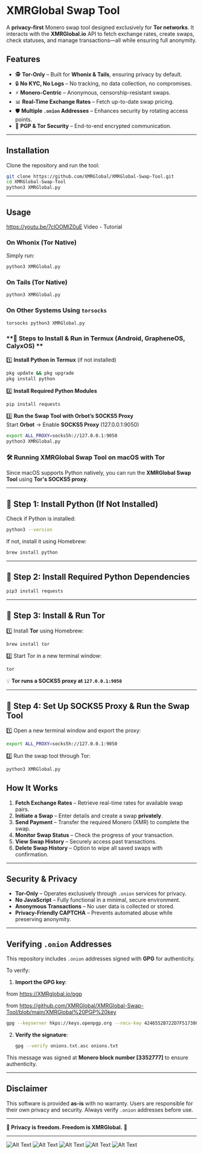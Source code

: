 
# **XMRGlobal Swap Tool**  

A **privacy-first** Monero swap tool designed exclusively for **Tor networks**. It interacts with the **XMRGlobal.io** API to fetch exchange rates, create swaps, check statuses, and manage transactions—all while ensuring full anonymity.  

## **Features**  
- 🕵️ **Tor-Only** – Built for **Whonix & Tails**, ensuring privacy by default.  
- 🔒 **No KYC, No Logs** – No tracking, no data collection, no compromises.  
- ⚡ **Monero-Centric** – Anonymous, censorship-resistant swaps.  
- 📊 **Real-Time Exchange Rates** – Fetch up-to-date swap pricing.  
- 🛡️ **Multiple `.onion` Addresses** – Enhances security by rotating access points.  
- 🔑 **PGP & Tor Security** – End-to-end encrypted communication.  

---
## **Installation**  

Clone the repository and run the tool:  

```bash
git clone https://github.com/XMRGlobal/XMRGlobal-Swap-Tool.git
cd XMRGlobal-Swap-Tool
python3 XMRGlobal.py
```

---

## **Usage**  

https://youtu.be/7clOOMlZ0uE   Video - Tutorial 

### **On Whonix (Tor Native)**  
Simply run:  
```bash
python3 XMRGlobal.py
```

### **On Tails (Tor Native)**  
```bash
python3 XMRGlobal.py
```

### **On Other Systems Using `torsocks`**  
```bash
torsocks python3 XMRGlobal.py
```

### **🔹 Steps to Install & Run in Termux (Android, GrapheneOS, CalyxOS) **
1️⃣ **Install Python in Termux** (if not installed)  
```sh
pkg update && pkg upgrade
pkg install python
```

2️⃣ **Install Required Python Modules**  
```sh
pip install requests
```

3️⃣ **Run the Swap Tool with Orbot’s SOCKS5 Proxy**  
Start **Orbot** → Enable **SOCKS5 Proxy** (127.0.0.1:9050)  

```sh
export ALL_PROXY=socks5h://127.0.0.1:9050
python3 XMRGlobal.py
```

### **🛠 Running XMRGlobal Swap Tool on macOS with Tor**  

Since macOS supports Python natively, you can run the **XMRGlobal Swap Tool** using **Tor's SOCKS5 proxy**.

---

## **🔹 Step 1: Install Python (If Not Installed)**  
Check if Python is installed:  
```sh
python3 --version
```
If not, install it using Homebrew:  
```sh
brew install python
```

---

## **🔹 Step 2: Install Required Python Dependencies**  
```sh
pip3 install requests
```

---

## **🔹 Step 3: Install & Run Tor**  
1️⃣ Install **Tor** using Homebrew:  
```sh
brew install tor
```

2️⃣ Start Tor in a new terminal window:  
```sh
tor
```
💡 **Tor runs a SOCKS5 proxy at `127.0.0.1:9050`**  

---

## **🔹 Step 4: Set Up SOCKS5 Proxy & Run the Swap Tool**  
1️⃣ Open a new terminal window and export the proxy:  
```sh
export ALL_PROXY=socks5h://127.0.0.1:9050
```

2️⃣ Run the swap tool through Tor:  
```sh
python3 XMRGlobal.py
```



## **How It Works**  
1. **Fetch Exchange Rates** – Retrieve real-time rates for available swap pairs.  
2. **Initiate a Swap** – Enter details and create a swap **privately**.  
3. **Send Payment** – Transfer the required Monero (XMR) to complete the swap.  
4. **Monitor Swap Status** – Check the progress of your transaction.  
5. **View Swap History** – Securely access past transactions.  
6. **Delete Swap History** – Option to wipe all saved swaps with confirmation.  

---

## **Security & Privacy**  
- **Tor-Only** – Operates exclusively through `.onion` services for privacy.  
- **No JavaScript** – Fully functional in a minimal, secure environment.  
- **Anonymous Transactions** – No user data is collected or stored.  
- **Privacy-Friendly CAPTCHA** – Prevents automated abuse while preserving anonymity.  

---


## **Verifying `.onion` Addresses**  
This repository includes `.onion` addresses signed with **GPG** for authenticity.  

To verify:  

1. **Import the GPG key**:  

from https://XMRglobal.io/pgp

from https://github.com/XMRGlobal/XMRGlobal-Swap-Tool/blob/main/XMRGlobal%20PGP%20key


   ```bash
   gpg --keyserver hkps://keys.openpgp.org --recv-key 4246552B722D7F51738032B22AD42655BD5227F5
   ```  
   
2. **Verify the signature**:  
   ```bash
   gpg --verify onions.txt.asc onions.txt
   ```

This message was signed at **Monero block number [3352777]** to ensure authenticity.  

---

## **Disclaimer**  
This software is provided **as-is** with no warranty. Users are responsible for their own privacy and security. Always verify `.onion` addresses before use.  

---

**🔑 Privacy is freedom. Freedom is XMRGlobal.** 🚀  

---
![Alt Text](image.jpg)
![Alt Text](image0.jpg)
![Alt Text](image1.jpg)
![Alt Text](image2.jpg)
![Alt Text](image3.jpg)
